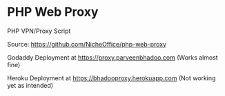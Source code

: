 # PHP Web Proxy
PHP VPN/Proxy Script

Source: https://github.com/NicheOffice/php-web-proxy

Godaddy Deployment at https://proxy.parveenbhadoo.com (Works almost fine)

Heroku Deployment at https://bhadooproxy.herokuapp.com (Not working yet as intended)
